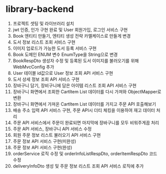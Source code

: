 # library-backend

1. 프로젝트 셋팅 및 라이브러리 설치
2. jwt 인증, 인가 구현 완료 및 User 회원가입, 로그인 서비스 구현
3. Book 엔티티 만들기, 엔티티 생성 전략 카멜케이스로 만들게 변경
4. 도서 정보 리스트 조회 서비스 구현
5. 이미지 업로드가 가능한 도서 등록 서비스 구현
6. Book 도메인 ENUM 변수 EnumType을 String으로 변경
7. BookRespDto 생성자 수정 및 등록된 도서 이미지를 불러오기를 위해 WebMvcConfig 추가
8. User 테이블 id값으로 User 정보 조회 API 서비스 구현
9. 도서 상세 정보 조회 API 서비스 구현
10. 장바구니 담기, 장비구니에 담은 아이템 리스트 조회 API 서비스 구현
11. 장바구니 화면에서 조회한 CartItem List 데이터를 다시 가져와 ObjectMapper로 변환
12. 장바구니 화면에서 가져온 CartItem List 데이터를 가지고 주문 API 호출해보기
13. 배송 주소 입력 API 서비스 구현, 주문 API시 더티 체킹을 이용하여 재고 데이터 처리
14. 주문 API 서비스에서 주문이 완료되면 마지막에 장바구니를 모두 비워주게끔 처리
15. 주문 API 서비스, 장바구니 API 서비스 수정
16. 회원 주문 정보 리스트 불러오기 API 서비스 구현
17. 주문 정보 API 서비스 구현(미완성)
18. 주문 정보 API 서비스 구현(완성)
19. orderService 로직 수정 및 orderInfoListRespDto, orderItemRespDto 코드 수정
20. deliveryInfoDto 생성 및 주문 정보 리스트 조회 API 서비스 로직에 추가
